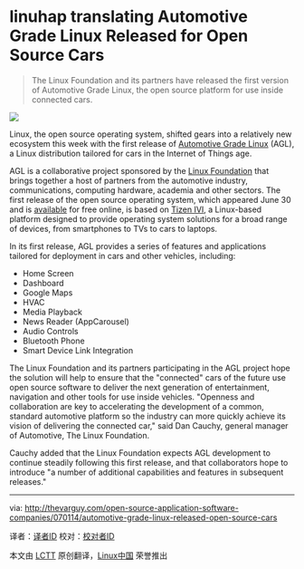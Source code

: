 linuhap translating
Automotive Grade Linux Released for Open Source Cars
================================================================================
> The Linux Foundation and its partners have released the first version of Automotive Grade Linux, the open source platform for use inside connected cars.

![](http://thevarguy.com/site-files/thevarguy.com/files/imagecache/medium_img/uploads/2014/07/automotivelinux.jpg)

Linux, the open source operating system, shifted gears into a relatively new ecosystem this week with the first release of [Automotive Grade Linux][1] (AGL), a Linux distribution tailored for cars in the Internet of Things age.

AGL is a collaborative project sponsored by the [Linux Foundation][2] that brings together a host of partners from the automotive industry, communications, computing hardware, academia and other sectors. The first release of the open source operating system, which appeared June 30 and is [available][3] for free online, is based on [Tizen IVI][4], a Linux-based platform designed to provide operating system solutions for a broad range of devices, from smartphones to TVs to cars to laptops.

In its first release, AGL provides a series of features and applications tailored for deployment in cars and other vehicles, including:

- Home Screen
- Dashboard
- Google Maps
- HVAC
- Media Playback
- News Reader (AppCarousel)
- Audio Controls
- Bluetooth Phone
- Smart Device Link Integration

The Linux Foundation and its partners participating in the AGL project hope the solution will help to ensure that the "connected" cars of the future use open source software to deliver the next generation of entertainment, navigation and other tools for use inside vehicles. "Openness and collaboration are key to accelerating the development of a common, standard automotive platform so the industry can more quickly achieve its vision of delivering the connected car," said Dan Cauchy, general manager of Automotive, The Linux Foundation.

Cauchy added that the Linux Foundation expects AGL development to continue steadily following this first release, and that collaborators hope to introduce "a number of additional capabilities and features in subsequent releases."

--------------------------------------------------------------------------------

via: http://thevarguy.com/open-source-application-software-companies/070114/automotive-grade-linux-released-open-source-cars

译者：[译者ID](https://github.com/译者ID) 校对：[校对者ID](https://github.com/校对者ID)

本文由 [LCTT](https://github.com/LCTT/TranslateProject) 原创翻译，[Linux中国](http://linux.cn/) 荣誉推出

[1]:https://automotive.linuxfoundation.org/
[2]:http://linuxfoundation.org/
[3]:http://automotive.linuxfoundation.org/
[4]:https://www.tizen.org/
